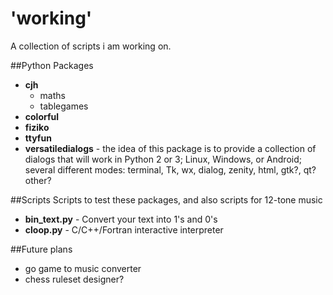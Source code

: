 # 'working'
A collection of scripts i am working on.

##Python Packages
- **cjh**
    - maths
    - tablegames
- **colorful**
- **fiziko**
- **ttyfun**
- **versatiledialogs** - the idea of this package is to provide a collection of
  dialogs that will work in Python 2 or 3; Linux, Windows, or Android; several
  different modes: terminal, Tk, wx, dialog, zenity, html, gtk?, qt? other?

##Scripts
Scripts to test these packages, and also scripts for 12-tone music
- **bin_text.py** - Convert your text into 1's and 0's
- **cloop.py**    - C/C++/Fortran interactive interpreter

##Future plans
- go game to music converter
- chess ruleset designer?